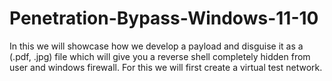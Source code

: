 # Penetration-Bypass-Windows-11-10
In this we will showcase how we develop a payload and disguise it as a (.pdf, .jpg) file which will give you a reverse shell completely hidden from user and windows firewall.
For this we will first create a virtual test network.
